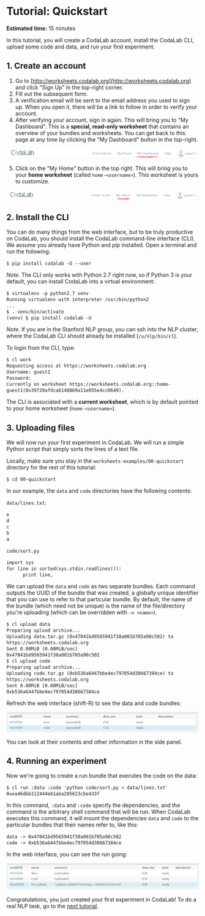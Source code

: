 # Tutorial: Quickstart

**Estimated time:** 15 minutes

In this tutorial, you will create a CodaLab account, install the CodaLab CLI,
upload some code and data, and run your first experiment.

## 1. Create an account

1.  Go to [http://worksheets.codalab.org](http://worksheets.codalab.org) and click "Sign Up" in the top-right corner.
2.  Fill out the subsequent form.
3.  A verification email will be sent to the email address you used to sign up. When you open it, there will be a link to follow in order to verify your account.
4.  After verifying your account, sign in again. This will bring you to "My
Dashboard". This is a **special, read-only worksheet** that contains an
overview of your bundles and worksheets. You can get back to this
page at any time by clicking the "My Dashboard" button in the top-right.

![Dashboard](images/dashboard.png)

5.  Click on the "My Home" button in the top right. This will bring you to your
**home worksheet** (called `home-<username>`). This worksheet is yours to
customize.

![My Home](images/home.png)

## 2. Install the CLI

You can do many things from the web interface,
but to be truly productive on CodaLab, you should install
the CodaLab command-line interface (CLI).
We assume you already have Python and pip installed.
Open a terminal and run the following:

    $ pip install codalab -U --user

*Note.*  The CLI only works with Python 2.7 right now, so if Python 3 is your default, you can install CodaLab into a virtual environment:

    $ virtualenv -p python2.7 venv
    Running virtualenv with interpreter /usr/bin/python2
    ...
    $ . venv/bin/activate
    (venv) $ pip install codalab -U

*Note.* If you are in the Stanford NLP group, you can ssh into the NLP cluster,
where the CodaLab CLI should already be installed (`/u/nlp/bin/cl`).

To login from the CLI, type:

    $ cl work
    Requesting access at https://worksheets.codalab.org
    Username: guest1
    Password:
    Currently on worksheet https://worksheets.codalab.org::home-guest1(0x39729afdca6140869a11e055e4cc0649).

The CLI is associated with a **current worksheet**, which is by default pointed
to your home worksheet (`home-<username>`).

## 3. Uploading files

We will now run your first experiment in CodaLab.  We will run a simple Python
script that simply sorts the lines of a text file.

Locally, make sure you stay in the `worksheets-examples/00-quickstart` directory for the rest of this tutorial:

    $ cd 00-quickstart

In our example, the `data` and `code` directories have the following contents:

`data/lines.txt`:

    e
    d
    c
    b
    a

`code/sort.py`

    import sys
    for line in sorted(sys.stdin.readlines()):
    	  print line,

We can upload the `data` and `code` as two separate bundles.  Each command outputs the UUID of the bundle that was created,
a globally unique identifier that you can use to refer to that particular bundle.
By default, the name of the bundle (which need not be unique) is the name of the file/directory you're uploading (which can be overridden with `-n <name>`).

    $ cl upload data
    Preparing upload archive...
    Uploading data.tar.gz (0x47041bd9565941f38a001b705a90c502) to https://worksheets.codalab.org
    Sent 0.00MiB [0.00MiB/sec]
    0x47041bd9565941f38a001b705a90c502
    $ cl upload code
    Preparing upload archive...
    Uploading code.tar.gz (0xb536a6447bbe4ec797054d38667384ce) to https://worksheets.codalab.org
    Sent 0.00MiB [0.00MiB/sec]
    0xb536a6447bbe4ec797054d38667384ce

Refresh the web interface (shift-R) to see the data and code bundles:

![Data and code](images/data-code.png)

You can look at their contents and other information in the side panel.

## 4. Running an experiment

Now we're going to create a run bundle that executes the code on the data:

    $ cl run :data :code 'python code/sort.py < data/lines.txt'
    0xea46dbb112444eb1aba285623cbe433f

In this command, `:data` and `:code` specify the dependencies, and the command
is the arbitrary shell command that will be run.
When CodaLab executes this command, it will mount the dependencies `data` and `code` to the particular bundles that their names refer to, like this:

    data -> 0x47041bd9565941f38a001b705a90c502
    code -> 0xb536a6447bbe4ec797054d38667384ce

In the web interface, you can see the run going:

![Run](images/run.png)

Congratulations, you just created your first experiment in CodaLab!
To do a real NLP task, go to the [next tutorial](../01-nli).
